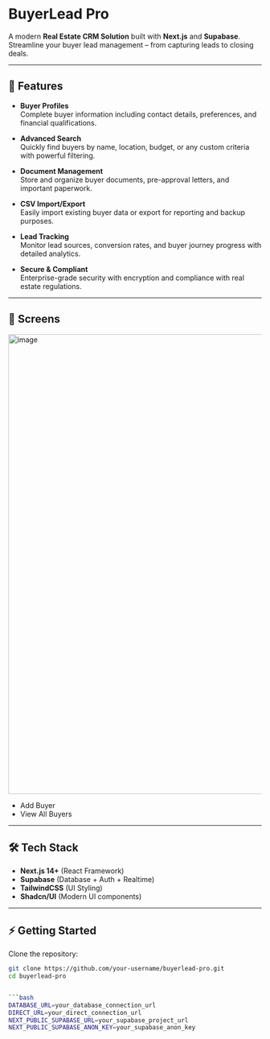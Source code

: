 
# BuyerLead Pro

A modern **Real Estate CRM Solution** built with **Next.js** and **Supabase**.  
Streamline your buyer lead management – from capturing leads to closing deals.  

---

## 🚀 Features

- **Buyer Profiles**  
  Complete buyer information including contact details, preferences, and financial qualifications.

- **Advanced Search**  
  Quickly find buyers by name, location, budget, or any custom criteria with powerful filtering.

- **Document Management**  
  Store and organize buyer documents, pre-approval letters, and important paperwork.

- **CSV Import/Export**  
  Easily import existing buyer data or export for reporting and backup purposes.

- **Lead Tracking**  
  Monitor lead sources, conversion rates, and buyer journey progress with detailed analytics.

- **Secure & Compliant**  
  Enterprise-grade security with encryption and compliance with real estate regulations.

---

## 📸 Screens
<img width="1896" height="914" alt="image" src="https://github.com/user-attachments/assets/7d259061-668b-41c0-8a37-589a86a8665f" />


- Add Buyer  
- View All Buyers  

---

## 🛠️ Tech Stack

- **Next.js 14+** (React Framework)
- **Supabase** (Database + Auth + Realtime)
- **TailwindCSS** (UI Styling)
- **Shadcn/UI** (Modern UI components)

---

## ⚡ Getting Started

Clone the repository:

```bash
git clone https://github.com/your-username/buyerlead-pro.git
cd buyerlead-pro


```bash
DATABASE_URL=your_database_connection_url
DIRECT_URL=your_direct_connection_url
NEXT_PUBLIC_SUPABASE_URL=your_supabase_project_url
NEXT_PUBLIC_SUPABASE_ANON_KEY=your_supabase_anon_key







